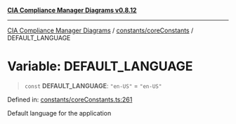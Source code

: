 [**CIA Compliance Manager Diagrams v0.8.12**](../../../README.md)

***

[CIA Compliance Manager Diagrams](../../../modules.md) / [constants/coreConstants](../README.md) / DEFAULT\_LANGUAGE

# Variable: DEFAULT\_LANGUAGE

> `const` **DEFAULT\_LANGUAGE**: `"en-US"` = `"en-US"`

Defined in: [constants/coreConstants.ts:261](https://github.com/Hack23/cia-compliance-manager/blob/e7811142a771ec75716a7ce3a0d60f18cb91cd06/src/constants/coreConstants.ts#L261)

Default language for the application
